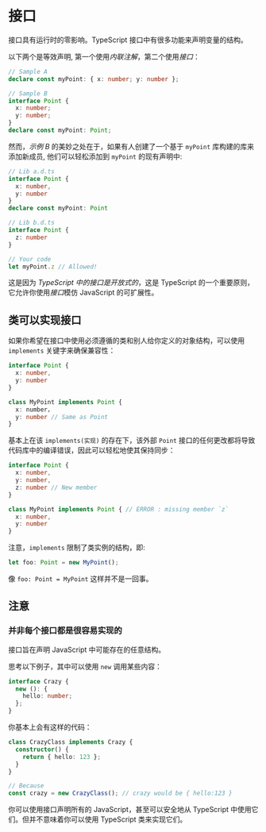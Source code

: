 # 接口

接口具有运行时的零影响。TypeScript 接口中有很多功能来声明变量的结构。

以下两个是等效声明, 第一个使用*内联注解*，第二个使用*接口*：

```ts
// Sample A
declare const myPoint: { x: number; y: number };

// Sample B
interface Point {
  x: number;
  y: number;
}
declare const myPoint: Point;
```

然而，_示例 B_ 的美妙之处在于，如果有人创建了一个基于 `myPoint` 库构建的库来添加新成员, 他们可以轻松添加到 `myPoint` 的现有声明中:

```ts
// Lib a.d.ts
interface Point {
  x: number,
  y: number
}
declare const myPoint: Point

// Lib b.d.ts
interface Point {
  z: number
}

// Your code
let myPoint.z // Allowed!
```

这是因为 _TypeScript 中的接口是开放式的_，这是 TypeScript 的一个重要原则，它允许你使用*接口*模仿 JavaScript 的可扩展性。

## 类可以实现接口

如果你希望在接口中使用必须遵循的类和别人给你定义的对象结构，可以使用 `implements` 关键字来确保兼容性：

```ts
interface Point {
  x: number,
  y: number
}

class MyPoint implements Point {
  x: number，
  y: number // Same as Point
}
```

基本上在该 `implements(实现)` 的存在下，该外部 `Point` 接口的任何更改都将导致代码库中的编译错误，因此可以轻松地使其保持同步：

```ts
interface Point {
  x: number,
  y: number,
  z: number // New member
}

class MyPoint implements Point { // ERROR : missing member `z`
  x: number,
  y: number
}
```

注意，`implements` 限制了类实例的结构，即:

```ts
let foo: Point = new MyPoint();
```

像 `foo: Point = MyPoint` 这样并不是一回事。

## 注意

### 并非每个接口都是很容易实现的

接口旨在声明 JavaScript 中可能存在的任意结构。

思考以下例子，其中可以使用 `new` 调用某些内容：

```ts
interface Crazy {
  new (): {
    hello: number;
  };
}
```

你基本上会有这样的代码：

```ts
class CrazyClass implements Crazy {
  constructor() {
    return { hello: 123 };
  }
}

// Because
const crazy = new CrazyClass(); // crazy would be { hello:123 }
```

你可以使用接口声明所有的 JavaScript，甚至可以安全地从 TypeScript 中使用它们。但并不意味着你可以使用 TypeScript 类来实现它们。
